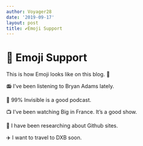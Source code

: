 ```yaml
---
author: Voyager28
date: '2019-09-17'
layout: post
title: ✔️Emoji Support
---
```


# 🍕 Emoji Support



This is how Emoji looks like on this blog. 👾

📻 I’ve been listening to Bryan Adams lately. 

🎤 99% Invisible is a good podcast. 

📺 I’ve been watching Big in France. It’s a good show. 

🚧 I have been researching about Github sites.

✈️ I want to travel to DXB soon. 

